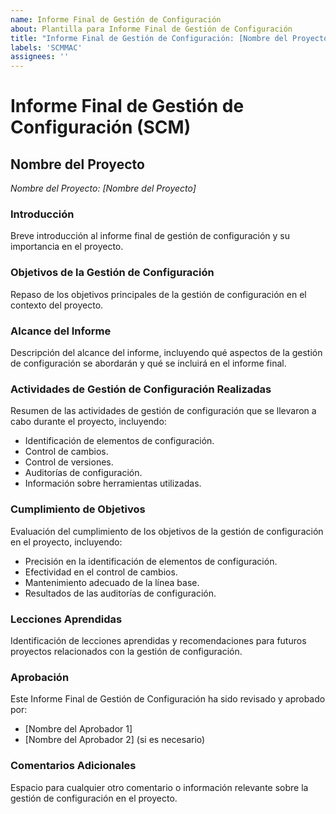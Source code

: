 ```yaml
---
name: Informe Final de Gestión de Configuración
about: Plantilla para Informe Final de Gestión de Configuración
title: "Informe Final de Gestión de Configuración: [Nombre del Proyecto]"
labels: 'SCMMAC'
assignees: ''
---
```


# Informe Final de Gestión de Configuración (SCM)

## Nombre del Proyecto
*Nombre del Proyecto: [Nombre del Proyecto]*

### Introducción
Breve introducción al informe final de gestión de configuración y su importancia en el proyecto.

### Objetivos de la Gestión de Configuración
Repaso de los objetivos principales de la gestión de configuración en el contexto del proyecto.

### Alcance del Informe
Descripción del alcance del informe, incluyendo qué aspectos de la gestión de configuración se abordarán y qué se incluirá en el informe final.

### Actividades de Gestión de Configuración Realizadas
Resumen de las actividades de gestión de configuración que se llevaron a cabo durante el proyecto, incluyendo:

- Identificación de elementos de configuración.
- Control de cambios.
- Control de versiones.
- Auditorías de configuración.
- Información sobre herramientas utilizadas.

### Cumplimiento de Objetivos
Evaluación del cumplimiento de los objetivos de la gestión de configuración en el proyecto, incluyendo:

- Precisión en la identificación de elementos de configuración.
- Efectividad en el control de cambios.
- Mantenimiento adecuado de la línea base.
- Resultados de las auditorías de configuración.

### Lecciones Aprendidas
Identificación de lecciones aprendidas y recomendaciones para futuros proyectos relacionados con la gestión de configuración.

### Aprobación
Este Informe Final de Gestión de Configuración ha sido revisado y aprobado por:

- [Nombre del Aprobador 1]
- [Nombre del Aprobador 2] (si es necesario)

### Comentarios Adicionales
Espacio para cualquier otro comentario o información relevante sobre la gestión de configuración en el proyecto.

